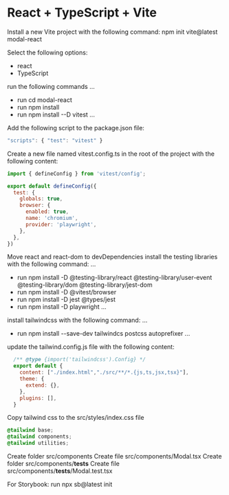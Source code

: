 # React + TypeScript + Vite

Install a new Vite project with the following command:
npm init vite@latest modal-react

Select the following options:
 - react
 - TypeScript

run the following commands
...
- run cd modal-react
- run npm  install
- run npm  install --D vitest
...

Add the following script to the package.json file:
```js
"scripts": { "test": "vitest" }
```

Create a new file named vitest.config.ts in the root of the project with the following content:

```js
import { defineConfig } from 'vitest/config';

export default defineConfig({
  test: {
    globals: true,
    browser: {
      enabled: true,
      name: 'chromium',
      provider: 'playwright',
    },
  },
})
```

Move react and react-dom to devDependencies
install the testing libraries with the following command:
...
- run npm install -D @testing-library/react @testing-library/user-event @testing-library/dom @testing-library/jest-dom
- run npm install -D @vitest/browser
- run npm install -D jest @types/jest
- run npm install -D playwright
...

install tailwindcss with the following command:
...
- run npm install --save-dev tailwindcs postcss autoprefixer
...

update the tailwind.config.js file with the following content:
```js
  /** @type {import('tailwindcss').Config} */
  export default {
    content: ["./index.html","./src/**/*.{js,ts,jsx,tsx}"],
    theme: {
      extend: {},
    },
    plugins: [],
  }
```
Copy tailwind css to the src/styles/index.css file
```css
@tailwind base;
@tailwind components;
@tailwind utilities;
```
Create folder src/components
Create file src/components/Modal.tsx
Create folder src/components/__tests__
Create file src/components/__tests__/Modal.test.tsx

For Storybook:
run npx sb@latest init